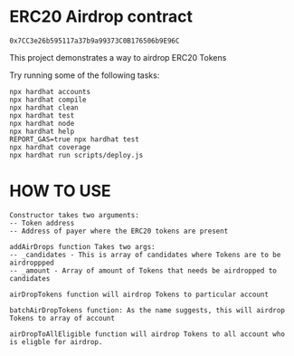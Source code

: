 # ERC20 Airdrop contract


```
0x7CC3e26b595117a37b9a99373C0B176506b9E96C
```

This project demonstrates a way to airdrop ERC20 Tokens

Try running some of the following tasks:

```shell
npx hardhat accounts
npx hardhat compile
npx hardhat clean
npx hardhat test
npx hardhat node
npx hardhat help
REPORT_GAS=true npx hardhat test
npx hardhat coverage
npx hardhat run scripts/deploy.js
```

# HOW TO USE

```shell
Constructor takes two arguments:
-- Token address
-- Address of payer where the ERC20 tokens are present

addAirDrops function Takes two args:
-- _candidates - This is array of candidates where Tokens are to be airdroppped
-- _amount - Array of amount of Tokens that needs be airdropped to candidates

airDropTokens function will airdrop Tokens to particular account

batchAirDropTokens function: As the name suggests, this will airdrop Tokens to array of account

airDropToAllEligible function will airdrop Tokens to all account who is eligble for airdrop.
```
